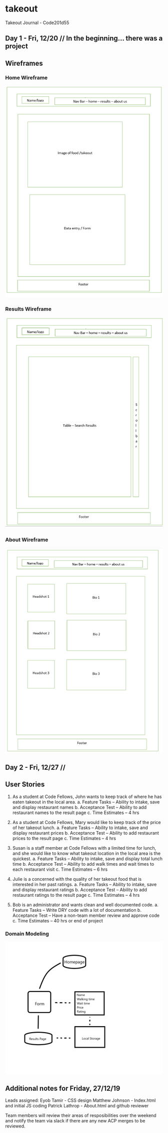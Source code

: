 # takeout
Takeout Journal - Code201d55

## Day 1 - Fri, 12/20 // In the beginning... there was a project

## Wireframes
### Home Wireframe
![Home Wireframe](https://github.com/Team-Winner/takeout/blob/master/image/Home-wire.png)  

### Results Wireframe
![Results Wireframe](https://github.com/Team-Winner/takeout/blob/master/image/Results-wire.png)

### About Wireframe
![About Wireframe](https://github.com/Team-Winner/takeout/blob/master/image/About-wire.png)


## Day 2 - Fri, 12/27 //

## User Stories

1.	As a student at Code Fellows, John wants to keep track of where he has eaten takeout in the local area.
  a.	Feature Tasks – Ability to intake, save and display restaurant names
  b.	Acceptance Test – Ability to add restaurant names to the result page
  c.	Time Estimates – 4 hrs

2.	As a student at Code Fellows, Mary would like to keep track of the price of her takeout lunch.
  a.	Feature Tasks – Ability to intake, save and display restaurant prices
  b.	Acceptance Test – Ability to add restaurant prices to the result page
  c.	Time Estimates – 4 hrs

3.	Susan is a staff member at Code Fellows with a limited time for lunch, and she would like to know what takeout location in the local area is the quickest.
  a.	Feature Tasks – Ability to intake, save and display total lunch time
  b.	Acceptance Test – Ability to add walk times and wait times to each restaurant visit
  c.	Time Estimates – 6 hrs

4.	Julie is a concerned with the quality of her takeout food that is interested in her past ratings.
  a.	Feature Tasks – Ability to intake, save and display restaurant ratings
  b.	Acceptance Test – Ability to add restaurant ratings to the result page
  c.	Time Estimates – 4 hrs

5.	Bob is an administrator and wants clean and well documented code.
  a.	Feature Tasks – Write DRY code with a lot of documentation
  b.	Acceptance Test – Have a non-team member review and approve code
  c.	Time Estimates – 40 hrs or end of project


### Domain Modeling
![DOM](https://github.com/Team-Winner/takeout/blob/master/image/dom.png)

## Additional notes for Friday, 27/12/19

Leads assigned:
  Eyob Tamir - CSS design
  Matthew Johnson - Index.html and initial JS coding
  Patrick Lathrop - About.html and github reviewer

 Team members will review their areas of resposibilities over the weekend and notify the team via slack if there are any new ACP merges to be reviewed.   